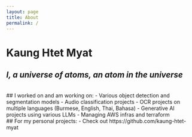 ```yaml
---
layout: page
title: About
permalink: /
---
```

# Kaung Htet Myat
*I, a universe of atoms, an atom in the universe*
---
<br>
## I worked on and am working on:
- Various object detection and segmentation models
- Audio classification projects
- OCR projects on multiple languages (Burmese, English, Thai, Bahasa)
- Generative AI projects using various LLMs
- Managing AWS infras and terraform
<br>
## For my personal projects:
- Check out https://github.com/kaung-htet-myat
